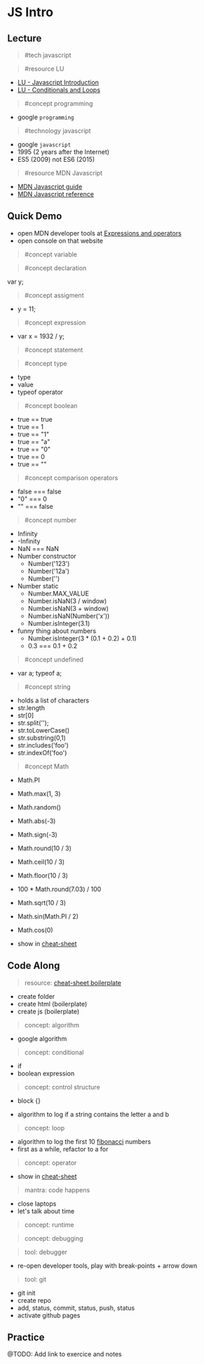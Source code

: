 # JS Intro

## Lecture

> #tech javascript

> #resource LU
- [LU - Javascript Introduction](http://learn.ironhack.com/#/learning_unit/3012)
- [LU - Conditionals and Loops](http://learn.ironhack.com/#/learning_unit/3013)

> #concept programming

- google `programming`

> #technology javascript

- google `javascript`
- 1995 (2 years after the Internet)
- ES5 (2009) not ES6 (2015)

> #resource MDN Javascript
- [MDN Javascript guide](https://developer.mozilla.org/bm/docs/Web/JavaScript)
- [MDN Javascript reference](https://developer.mozilla.org/bm/docs/Web/JavaScript)

## Quick Demo

- open MDN developer tools at [Expressions and operators](https://developer.mozilla.org/en-US/docs/Web/JavaScript/Guide/Expressions_and_Operators#Assignment_operators)
- open console on that website

> #concept variable

> #concept declaration

var y;

> #concept assigment

- y = 11;

> #concept expression

- var x = 1932 / y;

> #concept statement

> #concept type
- type
- value
- typeof operator

> #concept boolean

- true == true
- true == 1
- true == "1"
- true == "a"
- true == "0"
- true == 0
- true == ""

> #concept comparison operators

- false === false
- "0" === 0
- "" === false

> #concept number

- Infinity
- -Infinity
- NaN === NaN
- Number constructor
  - Number('123')
  - Number('12a')
  - Number('')
- Number static
  - Number.MAX_VALUE
  - Number.isNaN(3 / window)
  - Number.isNaN(3 + window)
  - Number.isNaN(Number('x'))
  - Number.isInteger(3.1)
- funny thing about numbers
  - Number.isInteger(3 * (0.1 + 0.2) + 0.1)
  - 0.3 === 0.1 + 0.2

> #concept undefined

- var a; typeof a;

> #concept string

- holds a list of characters
- str.length
- str[0]
- str.split('');
- str.toLowerCase()
- str.substring(0,1)
- str.includes('foo')
- str.indexOf('foo')

> #concept Math

- Math.PI
- Math.max(1, 3)
- Math.random()
- Math.abs(-3)
- Math.sign(-3)
- Math.round(10 / 3)
- Math.ceil(10 / 3)
- Math.floor(10 / 3)
- 100 * Math.round(7.03) / 100
- Math.sqrt(10 / 3)
- Math.sin(Math.PI / 2)
- Math.cos(0)

- show in [cheat-sheet](https://github.com/ironhack/bcn-webdev-cheatsheet/tree/master/m1#js-concepts)

## Code Along

> resource: [cheat-sheet boilerplate](https://github.com/ironhack/bcn-webdev-cheatsheet/tree/master/m1/)

- create folder
- create html (boilerplate)
- create js (boilerplate)

> concept: algorithm

- google algorithm

> concept: conditional
- if
- boolean expression

> concept: control structure
- block {}

- algorithm to log if a string contains the letter a and b

> concept: loop

- algorithm to log the first 10 [fibonacci](https://medium.com/developers-writing/fibonacci-sequence-algorithm-in-javascript-b253dc7e320e) numbers
- first as a while, refactor to a for

> concept: operator

- show in [cheat-sheet](https://github.com/ironhack/bcn-webdev-cheatsheet/tree/master/m1#js-concepts)

> mantra: code happens

- close laptops
- let's talk about time

> concept: runtime

> concept: debugging

> tool: debugger

- re-open developer tools, play with break-points + arrow down

> tool: git

- git init
- create repo
- add, status, commit, status, push, status
- activate github pages

## Practice

@TODO: Add link to exercice and notes